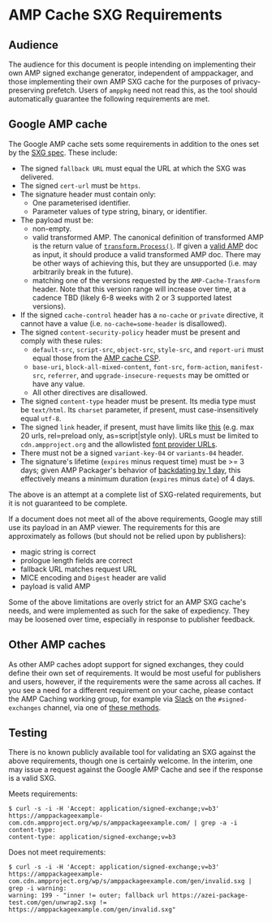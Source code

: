 # AMP Cache SXG Requirements

## Audience

The audience for this document is people intending on implementing their own AMP
signed exchange generator, independent of amppackager, and those implementing
their own AMP SXG cache for the purposes of privacy-preserving prefetch. Users
of `amppkg` need not read this, as the tool should automatically guarantee the
following requirements are met.

## Google AMP cache

The Google AMP cache sets some requirements in addition to the ones set by the
[SXG spec](https://wicg.github.io/webpackage/draft-yasskin-http-origin-signed-responses.html).
These include:

 * The signed `fallback URL` must equal the URL at which the SXG was delivered.
 * The signed `cert-url` must be `https`.
 * The signature header must contain only:
   * One parameterised identifier.
   * Parameter values of type string, binary, or identifier.
 * The payload must be:
   * non-empty.
   * valid transformed AMP. The canonical definition of transformed AMP is the
     return value of [`transform.Process()`](https://github.com/ampproject/amppackager/blob/e4bf0430ba152cfe82ccf063df92021dfc0f26a5/transformer/transformer.go#L219).
     If given a [valid AMP](https://github.com/ampproject/amphtml/tree/master/validator)
     doc as input, it should produce a valid transformed AMP doc. There may be
     other ways of achieving this, but they are unsupported (i.e. may
     arbitrarily break in the future).
   * matching one of the versions requested by the `AMP-Cache-Transform` header.
     Note that this version range will increase over time, at a cadence TBD
     (likely 6-8 weeks with 2 or 3 supported latest versions).
 * If the signed `cache-control` header has a `no-cache` or `private` directive,
   it cannot have a value (i.e. `no-cache=some-header` is disallowed).
 * The signed `content-security-policy` header must be present and comply with
   these rules:
   * `default-src`, `script-src`, `object-src`, `style-src`, and `report-uri`
     must equal those from the [AMP cache CSP](https://github.com/ampproject/amppackager/blob/e581627de0f60e41cd073de8f097bd3e7259ffdf/packager/signer/signer.go#L246-L259).
   * `base-uri`, `block-all-mixed-content`, `font-src`, `form-action`,
     `manifest-src`, `referrer`, and `upgrade-insecure-requests` may be omitted
     or have any value.
   * All other directives are disallowed.
 * The signed `content-type` header must be present. Its media type must be
   `text/html`. Its `charset` parameter, if present, must case-insensitively
   equal `utf-8`.
 * The signed `link` header, if present, must
   have limits like [this](https://github.com/ampproject/amppackager/blob/a5bb0248b0fd0bf2ad6e4d47ca444261c6409e3f/transformer/transformer.go#L201)
   (e.g. max 20 urls, rel=preload only, as=script|style only). URLs must be
   limited to `cdn.ampproject.org` and the allowlisted [font provider URLs](https://github.com/ampproject/amphtml/blob/b0ff92429923c86f3973009a84ff02f4f1868b4d/validator/validator-main.protoascii#L310).
 * There must not be a signed `variant-key-04` or `variants-04` header.
 * The signature's lifetime (`expires` minus request time) must be >= 3 days;
   given AMP Packager's behavior of [backdating by 1 day](https://github.com/ampproject/amppackager/blob/cc38c5fad40fc603119a298700820b97a4f0c54f/packager/signer/signer.go#L497),
   this effectively means a minimum duration (`expires` minus `date`) of 4 days.

The above is an attempt at a complete list of SXG-related requirements, but it
is not guaranteed to be complete.

If a document does not meet all of the above requirements, Google may still use
its payload in an AMP viewer. The requirements for this are approximately as
follows (but should not be relied upon by publishers):

 * magic string is correct
 * prologue length fields are correct
 * fallback URL matches request URL
 * MICE encoding and `Digest` header are valid
 * payload is valid AMP

Some of the above limitations are overly strict for an AMP SXG cache's needs,
and were implemented as such for the sake of expediency. They may be loosened
over time, especially in response to publisher feedback.

## Other AMP caches

As other AMP caches adopt support for signed exchanges, they could define their
own set of requirements. It would be most useful for publishers and users,
however, if the requirements were the same across all caches. If you see a need
for a different requirement on your cache, please contact the AMP Caching
working group, for example via [Slack](https://amphtml.slack.com/) on the
`#signed-exchanges` channel, via one of [these methods](https://github.com/ampproject/wg-caching#communication-channels).

## Testing

There is no known publicly available tool for validating an SXG against the
above requirements, though one is certainly welcome. In the interim, one may
issue a request against the Google AMP Cache and see if the response is a valid
SXG.

Meets requirements:
```
$ curl -s -i -H 'Accept: application/signed-exchange;v=b3' https://amppackageexample-com.cdn.ampproject.org/wp/s/amppackageexample.com/ | grep -a -i content-type:
content-type: application/signed-exchange;v=b3
```

Does not meet requirements:
```
$ curl -s -i -H 'Accept: application/signed-exchange;v=b3' https://amppackageexample-com.cdn.ampproject.org/wp/s/amppackageexample.com/gen/invalid.sxg | grep -i warning:
warning: 199 - "inner != outer; fallback url https://azei-package-test.com/gen/unwrap2.sxg != https://amppackageexample.com/gen/invalid.sxg"
```
